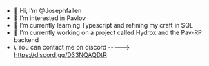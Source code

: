 - 👋 Hi, I’m @Josephfallen
- 👀 I’m interested in Pavlov
- 🌱 I’m currently learning Typescript and refining my craft in SQL
- 💼 I’m currently working on a project called Hydrox and the Pav-RP backend
- 📞 You can contact me on discord -----> https://discord.gg/D33NQAQDtR

<!---
Josephfallen/Josephfallen is a ✨ special ✨ repository because its `README.md` (this file) appears on your GitHub profile.
You can click the Preview link to take a look at your changes.
--->
